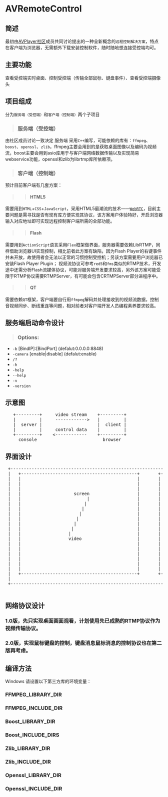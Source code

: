 # AVRemoteControl
## 简述
最初由[AVPlayer社区](http://avplayer.org)成员共同讨论提出的一种全新概念的`远程控制解决方案`，特点在客户端为浏览器，无需额外下载安装控制软件，随时随地想连接受控端均可。

## 主要功能
查看受控端实时桌面、控制受控端（传输全部鼠标、键盘事件）、查看受控端摄像头

## 项目组成
分为`服务端（受控端）`和`客户端（控制端）`两个子项目

>### 服务端（受控端）
由社区成员讨论一致决定 服务端 采用`C++`编写，可能依赖的库有：`ffmpeg`、`boost`、`openssl`、`zlib`，ffmpeg主要会用到的是获取桌面图像以及编码为视频流，boost主要会用到asio库用于与客户端网络数据传输以及实现简易webservice功能，openssl和zlib为librtmp库所依赖项。

>### 客户端（控制端）
预计目前客户端有几套方案：

>>#### HTML5
需要用到`HTML`+`CSS`+`JavaScript`，采用HTML5最潮流的技术——[`WebRTC`](http://www.webrtc.org)，目前主要问题是需寻找是否有现有库方便实现其协议，该方案用户体验特好，开启浏览器输入对应地址即可实现远程控制客户端所需的全部功能。

>>#### Flash
需要用到`ActionScript`语言采用`Flex`框架做界面，服务器需要依赖LibRTMP，同样借助浏览器UI实现控制，相比前者此方案有缺陷，因为Flash Player的右键事件并未开放，故使用者会无法以正常的习惯控制受控机；另该方案需要用户浏览器已安装Flash Player Plugin；
视频流协议可参考`red5`和`fms`类似的RTMP技术，开发途中还需分析Flash流媒体协议，可能对服务端开发要求较高，另外该方案可能受限于RTMP协议需要RTMPServer，有可能会包含CRTMPServer部分进程序中。

>>#### QT
需要依赖`QT`框架，客户端要自行用`ffmpeg`解码并处理接收到的视频流数据，控制音视频同步、断线重连等问题，相对前者对客户端开发人员编程素养要求较高。

## 服务端启动命令设计
>### Options:
*  `-b` \[BindIP\]:\[BindPort\]  \(defalut:0.0.0.0:8848\)
*  `-camera` \[enable|disable\]  \(defalut:enable\)
*  `/?`
*  `-h`
*  `-help`
*  `--help`
*  `-v`
*  `-version`

## 示意图
<pre>
   +---------+     video stream    +---------+
   |         |     ------------>   |         |
   |  server |                     |  client |
   |         |     control data    |         |
   +---------+    <------------    +---------+
     console                         browser
</pre>

## 界面设计
<pre>
 +---------------------------------------------------------------------------+
 |   +--------------------------------------------+       +---------------+  |
 |   |                                            |       | IP:[        ] |  |
 |   |                                            |       | Port:[      ] |  |
 |   |                                            |       | Type:[      ] |  |
 |   |                    screen                  |       | Quality:[   ] |  |
 |   |                         |                  |       | FPS:[       ] |  |
 |   |                        |                   |       | HasAudio:[  ] |  |
 |   |                       |                    |       |               |  |
 |   |                      |                     |       |               |  |
 |   |                     |                      |       |               |  |
 |   |                    |                       |       |               |  |
 |   |                   |                        |       |               |  |
 |   |                  |                         |       |               |  |
 |   |                  video                     |       |               |  |
 |   |                                            |       |               |  |
 |   |                                            |       |               |  |
 |   |                                            |       |               |  |
 |   |                                            |       |               |  |
 |   |                                            |       |               |  |
 |   |                                            |       |               |  |
 |   +--------------------------------------------+       +---------------+  |
 |                                                                           |
 +---------------------------------------------------------------------------+
 </pre>


## 网络协议设计
### 1.0版，先只实现桌面画面观看，计划使用先已成熟的RTMP协议作为视频传输协议。
### 2.0版，实现鼠标键盘的控制，键盘消息鼠标消息的控制协议也在第二版再考虑。

## 编译方法
Windows 请设置以下第三方库的环境变量：
### FFMPEG_LIBRARY_DIR
### FFMPEG_INCLUDE_DIR
### Boost_LIBRARY_DIR
### Boost_INCLUDE_DIRS
### Zlib_LIBRARY_DIR
### Zlib_INCLUDE_DIR
### Openssl_LIBRARY_DIR
### Openssl_INCLUDE_DIR
